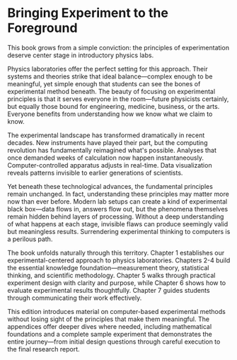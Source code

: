 # Bringing Experiment to the Foreground

This book grows from a simple conviction: the principles of experimentation deserve center stage in introductory physics labs. 

Physics laboratories offer the perfect setting for this approach. Their systems and theories strike that ideal balance—complex enough to be meaningful, yet simple enough that students can see the bones of experimental method beneath. The beauty of focusing on experimental principles is that it serves everyone in the room—future physicists certainly, but equally those bound for engineering, medicine, business, or the arts. Everyone benefits from understanding how we know what we claim to know.

The experimental landscape has transformed dramatically in recent decades. New instruments have played their part, but the computing revolution has fundamentally reimagined what's possible. Analyses that once demanded weeks of calculation now happen instantaneously. Computer-controlled apparatus adjusts in real-time. Data visualization reveals patterns invisible to earlier generations of scientists.

Yet beneath these technological advances, the fundamental principles remain unchanged. In fact, understanding these principles may matter more now than ever before. Modern lab setups can create a kind of experimental black box—data flows in, answers flow out, but the phenomena themselves remain hidden behind layers of processing. Without a deep understanding of what happens at each stage, invisible flaws can produce seemingly valid but meaningless results. Surrendering experimental thinking to computers is a perilous path.

The book unfolds naturally through this territory. Chapter 1 establishes our experimental-centered approach to physics laboratories. Chapters 2-4 build the essential knowledge foundation—measurement theory, statistical thinking, and scientific methodology. Chapter 5 walks through practical experiment design with clarity and purpose, while Chapter 6 shows how to evaluate experimental results thoughtfully. Chapter 7 guides students through communicating their work effectively.

This edition introduces material on computer-based experimental methods without losing sight of the principles that make them meaningful. The appendices offer deeper dives where needed, including mathematical foundations and a complete sample experiment that demonstrates the entire journey—from initial design questions through careful execution to the final research report.
